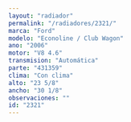 ```yaml
---
layout: "radiador"
permalink: "/radiadores/2321/"
marca: "Ford"
modelo: "Econoline / Club Wagon"
ano: "2006"
motor: "V8 4.6"
transmision: "Automática"
parte: "431359"
clima: "Con clima"
alto: "23 5/8"
ancho: "30 1/8"
observaciones: ""
id: "2321"
---
```


